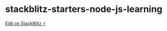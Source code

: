 # stackblitz-starters-node-js-learning

[Edit on StackBlitz ⚡️](https://stackblitz.com/edit/stackblitz-starters-nra8ty)